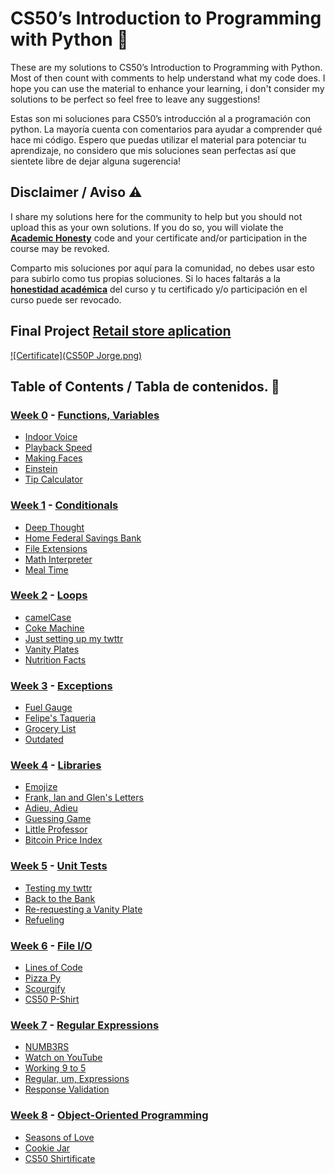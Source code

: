 
# CS50’s Introduction to Programming with Python 🐍

These are my solutions to CS50’s Introduction to Programming with Python. Most of then count with comments to help understand what my code does.
I hope you can use the material to enhance your learning, i don't consider my solutions to be perfect so feel free to leave any suggestions!

Estas son mi soluciones para CS50’s introducción al a programación con python. La mayoría cuenta con comentarios para ayudar a comprender qué hace mi código.
Espero que puedas utilizar el material para potenciar tu aprendizaje, no considero que mis soluciones sean perfectas así que sientete libre de dejar alguna sugerencia!

## Disclaimer / Aviso ⚠️
I share my solutions here for the community to help but you should not upload this as your own solutions.
If you do so, you will violate the **[Academic Honesty](https://cs50.harvard.edu/python/2022/honesty/)** code and your certificate and/or participation in the course may be revoked.

Comparto mis soluciones por aquí para la comunidad, no debes usar esto para subirlo como tus propias soluciones.
Si lo haces faltarás a la **[honestidad académica](https://cs50.harvard.edu/python/2022/honesty/)** del curso y tu certificado y/o participación en el curso puede ser revocado.

## Final Project [Retail store aplication](https://youtu.be/VvtR7jrjbYY?si=OmS4XuIk9botxdPQ)

[![Certificate](CS50P Jorge.png)](https://certificates.cs50.io/9b1ed332-80c2-4b78-b670-bee696f7ee60.pdf?size=letter)

## Table of Contents / Tabla de contenidos. 📒

### [Week 0](/week%200/) - [Functions, Variables](https://cs50.harvard.edu/python/2022/weeks/0/)
- [Indoor Voice](/week%200/Indoor/)
- [Playback Speed](/week%200/playback/)
- [Making Faces](/week%200/faces/)
- [Einstein](/week%200/einstein/)
- [Tip Calculator](/week%200/tip/)

### [Week 1](/week%201/) - [Conditionals](https://cs50.harvard.edu/python/2022/weeks/1/)
- [Deep Thought](/week%201/deep/)
- [Home Federal Savings Bank](/week%201/bank/)
- [File Extensions](/week%201/extensions/)
- [Math Interpreter](/week%201/interpreter/)
- [Meal Time](/week%201/meal/)

### [Week 2](/week%202/) - [Loops](https://cs50.harvard.edu/python/2022/weeks/2/)
- [camelCase](/week%202/camel/)
- [Coke Machine](/week%202/coke/)
- [Just setting up my twttr](/week%202/twttr/)
- [Vanity Plates](/week%202/plates/)
- [Nutrition Facts](/week%202/nutrition/)

### [Week 3](/week%203/) - [Exceptions](https://cs50.harvard.edu/python/2022/weeks/3/)
- [Fuel Gauge](/week%203/fuel/)
- [Felipe's Taqueria](/week%203/taqueria/)
- [Grocery List](/week%203/grocery/)
- [Outdated](/week%203/outdated/)

### [Week 4](/week%204/) - [Libraries](https://cs50.harvard.edu/python/2022/weeks/4/)
- [Emojize](/week%204/emojize/)
- [Frank, Ian and Glen's Letters](/week%204/figlet/)
- [Adieu, Adieu](/week%204/adieu/)
- [Guessing Game](/week%204/game/)
- [Little Professor](/week%204/professor/)
- [Bitcoin Price Index](/week%204/bitcoin/)

### [Week 5](/week%205/) - [Unit Tests](https://cs50.harvard.edu/python/2022/weeks/5/)
- [Testing my twttr](/week%205/test_twttr/)
- [Back to the Bank](/week%205/test_bank/)
- [Re-requesting a Vanity Plate](/week%205/test_plates/)
- [Refueling](/week%205/test_fuel/)

### [Week 6](/week%206/) - [File I/O](https://cs50.harvard.edu/python/2022/weeks/6/)
- [Lines of Code](/week%206/lines/)
- [Pizza Py](/week%206/pizza/)
- [Scourgify](/week%206/scourgify/)
- [CS50 P-Shirt](/week%206/shirt/)

### [Week 7](/week%207/) - [Regular Expressions](https://cs50.harvard.edu/python/2022/weeks/7/)
- [NUMB3RS](/week%207/numb3rs/)
- [Watch on YouTube](/week%207/watch/)
- [Working 9 to 5](/week%207/working/)
- [Regular, um, Expressions](/week%207/um/)
- [Response Validation](/week%207/response/)

### [Week 8](/week%208/) - [Object-Oriented Programming](https://cs50.harvard.edu/python/2022/weeks/8)
- [Seasons of Love](/week%208/seasons/)
- [Cookie Jar](/week%208/jar/)
- [CS50 Shirtificate](/week%208/shirtificate/)
